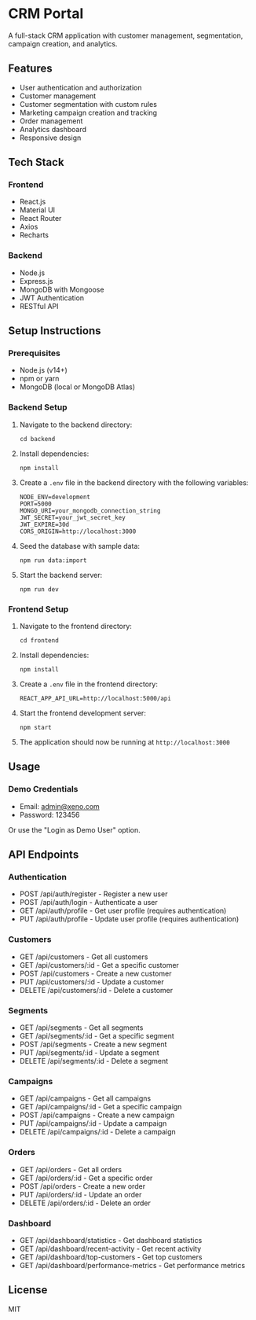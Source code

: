 # CRM Portal

A full-stack CRM application with customer management, segmentation, campaign creation, and analytics.

## Features

- User authentication and authorization
- Customer management
- Customer segmentation with custom rules
- Marketing campaign creation and tracking
- Order management
- Analytics dashboard
- Responsive design

## Tech Stack

### Frontend
- React.js
- Material UI
- React Router
- Axios
- Recharts

### Backend
- Node.js
- Express.js
- MongoDB with Mongoose
- JWT Authentication
- RESTful API

## Setup Instructions

### Prerequisites
- Node.js (v14+)
- npm or yarn
- MongoDB (local or MongoDB Atlas)

### Backend Setup

1. Navigate to the backend directory:
   ```
   cd backend
   ```

2. Install dependencies:
   ```
   npm install
   ```

3. Create a `.env` file in the backend directory with the following variables:
   ```
   NODE_ENV=development
   PORT=5000
   MONGO_URI=your_mongodb_connection_string
   JWT_SECRET=your_jwt_secret_key
   JWT_EXPIRE=30d
   CORS_ORIGIN=http://localhost:3000
   ```

4. Seed the database with sample data:
   ```
   npm run data:import
   ```

5. Start the backend server:
   ```
   npm run dev
   ```

### Frontend Setup

1. Navigate to the frontend directory:
   ```
   cd frontend
   ```

2. Install dependencies:
   ```
   npm install
   ```

3. Create a `.env` file in the frontend directory:
   ```
   REACT_APP_API_URL=http://localhost:5000/api
   ```

4. Start the frontend development server:
   ```
   npm start
   ```

5. The application should now be running at `http://localhost:3000`

## Usage

### Demo Credentials
- Email: admin@xeno.com
- Password: 123456

Or use the "Login as Demo User" option.

## API Endpoints

### Authentication
- POST /api/auth/register - Register a new user
- POST /api/auth/login - Authenticate a user
- GET /api/auth/profile - Get user profile (requires authentication)
- PUT /api/auth/profile - Update user profile (requires authentication)

### Customers
- GET /api/customers - Get all customers
- GET /api/customers/:id - Get a specific customer
- POST /api/customers - Create a new customer
- PUT /api/customers/:id - Update a customer
- DELETE /api/customers/:id - Delete a customer

### Segments
- GET /api/segments - Get all segments
- GET /api/segments/:id - Get a specific segment
- POST /api/segments - Create a new segment
- PUT /api/segments/:id - Update a segment
- DELETE /api/segments/:id - Delete a segment

### Campaigns
- GET /api/campaigns - Get all campaigns
- GET /api/campaigns/:id - Get a specific campaign
- POST /api/campaigns - Create a new campaign
- PUT /api/campaigns/:id - Update a campaign
- DELETE /api/campaigns/:id - Delete a campaign

### Orders
- GET /api/orders - Get all orders
- GET /api/orders/:id - Get a specific order
- POST /api/orders - Create a new order
- PUT /api/orders/:id - Update an order
- DELETE /api/orders/:id - Delete an order

### Dashboard
- GET /api/dashboard/statistics - Get dashboard statistics
- GET /api/dashboard/recent-activity - Get recent activity
- GET /api/dashboard/top-customers - Get top customers
- GET /api/dashboard/performance-metrics - Get performance metrics

## License
MIT
